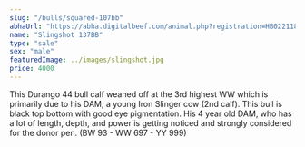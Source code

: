 ```yaml
---
slug: "/bulls/squared-107bb"
abhaUrl: "https://abha.digitalbeef.com/animal.php?registration=HB022118"
name: "Slingshot 137BB"
type: "sale"
sex: "male"
featuredImage: ../images/slingshot.jpg
price: 4000
---
```


This Durango 44 bull calf weaned off at the 3rd highest WW which is primarily due to his DAM, a young Iron Slinger cow (2nd calf). This bull is black top bottom with good eye pigmentation. His 4 year old DAM, who has a lot of length, depth, and power is getting noticed and strongly considered for the donor pen. (BW 93 - WW 697 - YY 999)
